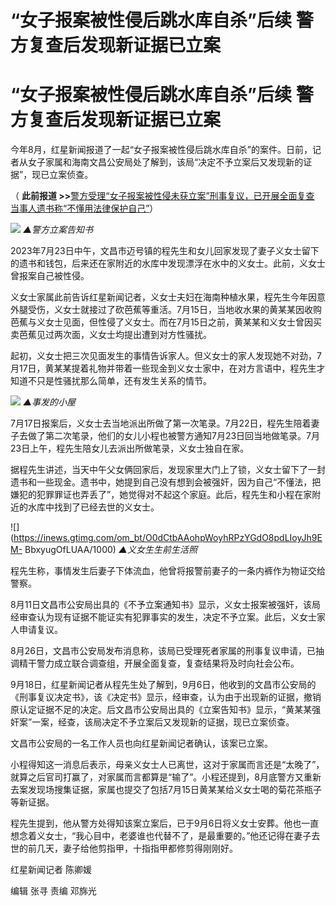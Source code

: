 # “女子报案被性侵后跳水库自杀”后续 警方复查后发现新证据已立案

# “女子报案被性侵后跳水库自杀”后续 警方复查后发现新证据已立案

今年8月，红星新闻报道了一起“女子报案被性侵后跳水库自杀”的案件。日前，记者从女子家属和海南文昌公安局处了解到，该局“决定不予立案后又发现新的证据”，现已立案侦查。

（ **此前报道 >>**[警方受理“女子报案被性侵未获立案”刑事复议，已开展全面复查
当事人遗书称“不懂用法律保护自己”](https://new.qq.com/rain/a/20230826A06WIT00)）

![](https://inews.gtimg.com/om_bt/OPhfmZ_V22Qkk9HS1OWfdQMeX1teZcWn7VrRniDBwdbzAAA/1000)
_▲警方立案告知书_

2023年7月23日中午，文昌市迈号镇的程先生和女儿回家发现了妻子义女士留下的遗书和钱包，后来还在家附近的水库中发现漂浮在水中的义女士。此前，义女士曾报案自己被性侵。

义女士家属此前告诉红星新闻记者，义女士夫妇在海南种植水果，程先生今年因意外腿受伤，义女士就接过了砍芭蕉等重活。7月15日，当地收水果的黄某某因收购芭蕉与义女士见面，但性侵了义女士。而在7月15日之前，黄某某和义女士曾因买卖芭蕉见过两次面，义女士均提出遭到对方性骚扰。

起初，义女士把三次见面发生的事情告诉家人。但义女士的家人发现她不对劲，7月17日，黄某某提着礼物并带着一些现金到义女士家中，在对方言语中，程先生才知道不只是性骚扰那么简单，还有发生关系的情节。

![](https://inews.gtimg.com/om_bt/OXrTNtX5uOB_B71rhiLY0_W_YXGU_HmladMMAeulHuol0AA/1000)
_▲事发的小屋_

7月17日报案后，义女士去当地派出所做了第一次笔录。7月22日，程先生陪着妻子去做了第二次笔录，他们的女儿小程也被警方通知7月23日回当地做笔录。7月23日上午，程先生陪女儿去派出所做笔录，义女士独自在家。

据程先生讲述，当天中午父女俩回家后，发现家里大门上了锁，义女士留下了一封遗书和一些现金。遗书中，她提到自己没有想到会被强奸，因为自己“不懂法，把嫌犯的犯罪罪证也弄丢了”，她觉得对不起这个家庭。此后，程先生和小程在家附近的水库中找到了已经去世的义女士。

![](https://inews.gtimg.com/om_bt/O0dCtbAAohpWoyhRPzYGdO8pdLIoyJh9EM-
BbxyugOfLUAA/1000) _▲义女生生前生活照_

程先生称，事情发生后妻子下体流血，他曾将报警前妻子的一条内裤作为物证交给警察。

8月11日文昌市公安局出具的《不予立案通知书》显示，义女士报案被强奸，该局经审查认为现有证据不能证实有犯罪事实的发生，决定不予立案。此后，义女士家人申请复议。

8月26日，文昌市公安局发布消息称，该局已受理死者家属的刑事复议申请，已抽调精干警力成立联合调查组，开展全面复查，复查结果将及时向社会公布。

9月18日，红星新闻记者从程先生处了解到，9月6日，他收到的文昌市公安局的《刑事复议决定书》，该《决定书》显示，经审查，认为由于出现新的证据，撤销原认定证据不足的决定。后文昌市公安局出具的《立案告知书》显示，“黄某某强奸案”一案，经查，该局决定不予立案后又发现新的证据，现已立案侦查。

文昌市公安局的一名工作人员也向红星新闻记者确认，该案已立案。

小程得知这一消息后表示，母亲义女士人已离世，这对于家属而言还是“太晚了”，就算之后官司打赢了，对家属而言都算是“输了”。小程还提到，8月底警方又重新去案发现场搜集证据，家属也提交了包括7月15日黄某某给义女士喝的菊花茶瓶子等新证据。

程先生提到，他从警方处得知该案立案后，已于9月6日将义女士安葬。他也一直想念着义女士，“我心目中，老婆谁也代替不了，是最重要的。”他还记得在妻子去世的前几天，妻子给他剪指甲，十指指甲都修剪得刚刚好。

红星新闻记者 陈卿媛

编辑 张寻 责编 邓旆光

